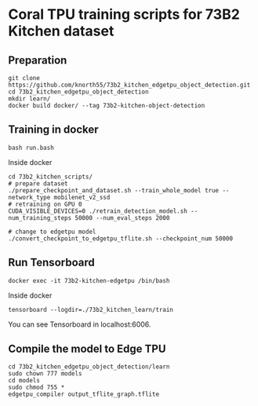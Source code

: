 # Coral TPU training scripts for 73B2 Kitchen dataset

## Preparation

```
git clone https://github.com/knorth55/73b2_kitchen_edgetpu_object_detection.git
cd 73b2_kitchen_edgetpu_object_detection
mkdir learn/
docker build docker/ --tag 73b2-kitchen-object-detection
```

## Training in docker

```
bash run.bash
```

Inside docker

```
cd 73b2_kitchen_scripts/
# prepare dataset
./prepare_checkpoint_and_dataset.sh --train_whole_model true --network_type mobilenet_v2_ssd
# retraining on GPU 0
CUDA_VISIBLE_DEVICES=0 ./retrain_detection_model.sh --num_training_steps 50000 --num_eval_steps 2000 

# change to edgetpu model
./convert_checkpoint_to_edgetpu_tflite.sh --checkpoint_num 50000
```

## Run Tensorboard

```
docker exec -it 73b2-kitchen-edgetpu /bin/bash
```

Inside docker

```
tensorboard --logdir=./73b2_kitchen_learn/train
```

You can see Tensorboard in localhost:6006.

## Compile the model to Edge TPU

```
cd 73b2_kitchen_edgetpu_object_detection/learn
sudo chown 777 models
cd models
sudo chmod 755 *
edgetpu_compiler output_tflite_graph.tflite
```
